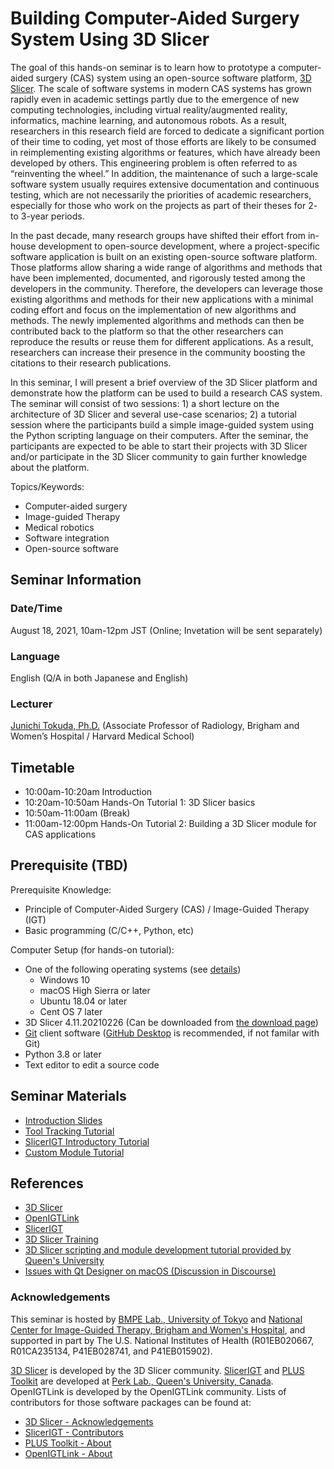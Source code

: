 # Building Computer-Aided Surgery System Using 3D Slicer

The goal of this hands-on seminar is to learn how to prototype a computer-aided surgery (CAS) system using an open-source software platform, [3D Slicer](https://slicer.org/). The scale of software systems in modern CAS systems has grown rapidly even in academic settings partly due to the emergence of new computing technologies, including virtual reality/augmented reality, informatics, machine learning, and autonomous robots. As a result, researchers in this research field are forced to dedicate a significant portion of their time to coding, yet most of those efforts are likely to be consumed in reimplementing existing algorithms or features, which have already been developed by others. This engineering problem is often referred to as “reinventing the wheel.” In addition, the maintenance of such a large-scale software system usually requires extensive documentation and continuous testing, which are not necessarily the priorities of academic researchers, especially for those who work on the projects as part of their theses for 2- to 3-year periods.

In the past decade, many research groups have shifted their effort from in-house development to open-source development, where a project-specific software application is built on an existing open-source software platform. Those platforms allow sharing a wide range of algorithms and methods that have been implemented, documented, and rigorously tested among the developers in the community. Therefore, the developers can leverage those existing algorithms and methods for their new applications with a minimal coding effort and focus on the implementation of new algorithms and methods. The newly implemented algorithms and methods can then be contributed back to the platform so that the other researchers can reproduce the results or reuse them for different applications. As a result, researchers can increase their presence in the community boosting the citations to their research publications.

In this seminar, I will present a brief overview of the 3D Slicer platform and demonstrate how the platform can be used to build a research CAS system. The seminar will consist of two sessions: 1) a short lecture on the architecture of 3D Slicer and several use-case scenarios; 2) a tutorial session where the participants build a simple image-guided system using the Python scripting language on their computers. After the seminar, the participants are expected to be able to start their projects with 3D Slicer and/or participate in the 3D Slicer community to gain further knowledge about the platform.

Topics/Keywords:

- Computer-aided surgery
- Image-guided Therapy
- Medical robotics
- Software integration
- Open-source software

## Seminar Information

### Date/Time

August 18, 2021, 10am-12pm JST (Online; Invetation will be sent separately)

### Language
English (Q/A in both Japanese and English)

### Lecturer
[Junichi Tokuda, Ph.D.](https://scholar.harvard.edu/tokuda/home) (Associate Professor of Radiology, Brigham and Women’s Hospital / Harvard Medical School)

## Timetable

- 10:00am-10:20am  Introduction 
- 10:20am-10:50am  Hands-On Tutorial 1: 3D Slicer basics
- 10:50am-11:00am  (Break)
- 11:00am-12:00pm  Hands-On Tutorial 2: Building a 3D Slicer module for CAS applications

## Prerequisite (TBD)

Prerequisite Knowledge:
- Principle of Computer-Aided Surgery (CAS) / Image-Guided Therapy (IGT)
- Basic programming (C/C++, Python, etc)


Computer Setup (for hands-on tutorial):

- One of the following operating systems (see [details](https://slicer.readthedocs.io/en/latest/user_guide/getting_started.html#system-requirements))
  - Windows 10
  - macOS High Sierra or later
  - Ubuntu 18.04 or later
  - Cent OS 7 later
- 3D Slicer 4.11.20210226 (Can be downloaded from [the download page](https://download.slicer.org))
- [Git](https://git-scm.com/) client software ([GitHub Desktop](https://desktop.github.com/) is recommended, if not familar with Git)
- Python 3.8 or later
- Text editor to edit a source code

## Seminar Materials

- [Introduction Slides](Slicer-CAS-UTokyo.pdf)
- [Tool Tracking Tutorial](Instructions/ToolTracking.md)
- [SlicerIGT Introductory Tutorial](Instructions/SlicerIGTIntroduction.md)
- [Custom Module Tutorial](Instructions/CustomModule.md)


## References
- [3D Slicer](https://slicer.org/)
- [OpenIGTLink](http://openigtlink.org/)
- [SlicerIGT](http://www.slicerigt.org/)
- [3D Slicer Training](https://www.slicer.org/wiki/Documentation/4.10/Training)
- [3D Slicer scripting and module development tutorial provided by Queen's University](https://github.com/PerkLab/PerkLabBootcamp/blob/master/Doc/day3_2_SlicerProgramming.pptx?raw=true)
- [Issues with Qt Designer on macOS (Discussion in Discourse)](https://discourse.slicer.org/t/edit-ui-raies-designer-cannot-be-opened-because-of-a-problem/13176)


### Acknowledgements

This seminar is hosted by [BMPE Lab., University of Tokyo](http://www.bmpe.t.u-tokyo.ac.jp/en/member.html) and [National Center for Image-Guided Therapy, Brigham and Women's Hospital](https://ncigt.org/), and supported in part by The U.S. National Institutes of Health (R01EB020667, R01CA235134, P41EB028741, and P41EB015902). 

[3D Slicer](https://www.slicer.org/) is developed by the 3D Slicer community. [SlicerIGT](http://www.slicerigt.org/) and [PLUS Toolkit](https://plustoolkit.github.io/) are developed at [Perk Lab., Queen's University, Canada](http://perk.cs.queensu.ca/). OpenIGTLink is developed by the OpenIGTLink community. Lists of contributors for those software packages can be found at:

- [3D Slicer - Acknowledgements](https://slicer.readthedocs.io/en/latest/user_guide/about.html#acknowledgments)
- [SlicerIGT - Contributors](http://www.slicerigt.org/wp/contributors/)
- [PLUS Toolkit - About](https://plustoolkit.github.io/about)
- [OpenIGTLink - About](http://openigtlink.org/about)




